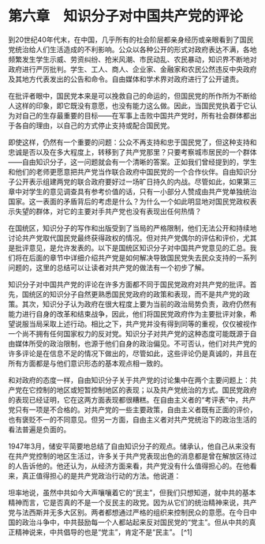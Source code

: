    

# 第六章　知识分子对中国共产党的评论

到20世纪40年代末，在中国，几乎所有的社会阶层都亲身经历或亲眼看到了国民党统治给人们生活造成的不利影响。公众以各种公开的形式对政府表达不满，各地频繁发生学生示威、劳资纠纷、抢米风潮、市民动乱、农民暴动，知识界不断地对政府进行严厉批判。学生、工人、商人、企业家、金融家和农民公然违反中央政府及其地方代表发出的公告和命令。自由媒体和学术界对政府进行了公开谴责。

在批评者眼中，国民党本来是可以挽救自己的命运的，但国民党的所作所为不断给人这样的印象，即它既没有意愿，也没有能力这么做。因此，当国民党执着于它认为对自己的生存最重要的目标——在军事上击败中国共产党时，所有社会群体都出于各自的理由，以自己的方式停止支持或配合国民党。

即使这样，仍然有一个重要的问题：公众不再支持和忠于国民党了，但这种支持和忠诚是否以及在多大程度上，转移到了共产党那里？只要考察城市居民的一个群体——自由知识分子，这一问题就会有一个清晰的答案。正如我们曾经提到的，学生和他们的老师更愿意把共产党当作联合政府中国民党的一个合作伙伴。自由知识分子公开表示组建两党的联合政府要好过一场旷日持久的内战。尽管如此，如果第三章中对学生的意见调查具有参考价值的话，只有一小部分人赞成由共产党单独统治国家。这一表面的矛盾背后的考虑是什么？为什么一个如此明显地对国民党政权表示失望的群体，对它的主要对手共产党也没有表现出任何热情？

在国统区，知识分子的写作和出版受到了当局的严格限制，他们无法公开和持续地讨论共产党取代国民党最终获得政权的情况。但对共产党偶尔的评估和评价，尤其是批评意见，是允许发表的。以下是国统区知识分子对中国共产党意见的汇总。我们将在后面的章节中详细介绍共产党是如何解决导致国民党失去民众支持的一系列问题的，这里的总结可以让读者对共产党的做法有一个初步了解。

知识分子对中国共产党的评论在许多方面都不同于国民党政府对共产党的批评。首先，国统区的知识分子自然更熟悉国民党政府的政策和表现，而不是共产党的政策。其次，知识分子认为政府在很大程度上要为当前的政治局势负责，政府仍然有能力进行自身的改革和结束战争，因此，他们将国民党政府作为主要批评对象，希望说服当局采取上述行动。相比之下，共产党并没有得到同等的重视，仅仅被视作一个尚不拥有任何国家权力的反对党。知识分子对共产党的这种态度可能既源于自由媒体所受的政治限制，也源于他们自身的政治偏见。不可否认，他们对共产党的许多评论是在信息不足的情况下做出的，尽管如此，这些评论仍是真诚的，并且在所有方面都是与他们意识形态的基本观点相一致的。

和对政府的态度一样，自由知识分子关于共产党的讨论集中在两个主要问题上：共产党在它控制的地区或短暂控制地区的表现；以及共产党统治的方式。国民党政府的表现已经证明，它在这两方面表现都很糟糕。在自由主义者的“考评表”中，共产党只有一项是不合格的。对共产党的一些主要政策，自由主义者既有正面的评价，也有褒贬不一的不同意见。但另一方面，自由主义者对共产党统治下的政治生活的看法普遍是负面的。

1947年3月，储安平简要地总结了自由知识分子的观点。储承认，他自己从来没有在共产党控制的地区生活过，许多关于共产党表现出色的消息都是曾在解放区待过的人告诉他的。他还认为，从经济方面来看，共产党没有什么值得担心的。在他看来，真正值得担心的是共产党政治行动的方法。他说道：  
  

坦率地说，虽然中共如今大声嚷嚷着它的“民主”，但我们只想知道，就中共的基本精神而言，它是否真的不是一个反民主的政党。因为从它们的统治精神来说，共产党与法西斯并无多大区别。两者都想通过严格的组织来控制民众的意愿。在今日中国的政治斗争中，中共鼓励每一个人都站起来反对国民党的“党主”。但从中共的真正精神说来，中共倡导的也是“党主”，肯定不是“民主”。 [^1]